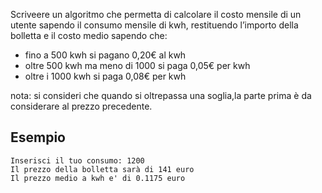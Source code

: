 Scriveere un algoritmo che permetta di calcolare il costo mensile di un utente sapendo il consumo mensile di kwh,  restituendo l’importo della bolletta e il costo medio sapendo che:

- fino a 500 kwh si pagano 0,20€ al kwh
- oltre 500 kwh ma meno di 1000 si paga 0,05€ per kwh
- oltre i 1000 kwh si paga 0,08€ per kwh

nota: si consideri che quando si oltrepassa una soglia,la parte prima è da considerare al prezzo precedente.

## Esempio

```plaintext
Inserisci il tuo consumo: 1200
Il prezzo della bolletta sarà di 141 euro
Il prezzo medio a kwh e' di 0.1175 euro
```